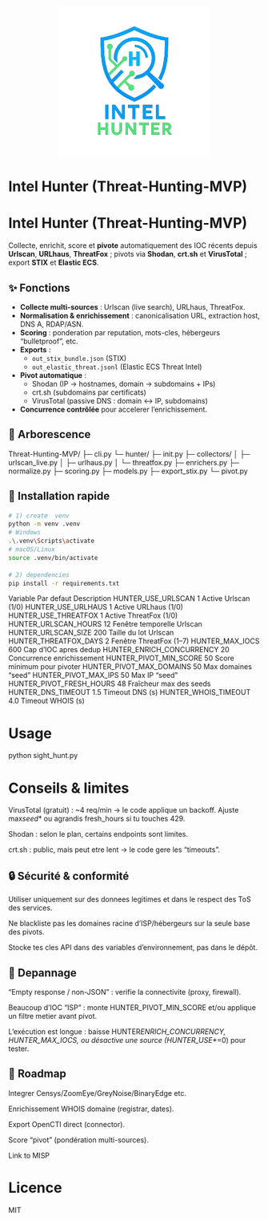 <p align="center">
  <img src="Intel_Hunter.png" alt="Intel Hunter logo" width="300"/>
</p>

# Intel Hunter (Threat-Hunting-MVP)


# Intel Hunter (Threat-Hunting-MVP)

Collecte, enrichit, score et **pivote** automatiquement des IOC récents depuis **Urlscan**, **URLhaus**, **ThreatFox** ; pivots via **Shodan**, **crt.sh** et **VirusTotal** ; export **STIX** et **Elastic ECS**.

## ✨ Fonctions

- **Collecte multi-sources** : Urlscan (live search), URLhaus, ThreatFox.
- **Normalisation & enrichissement** : canonicalisation URL, extraction host, DNS A, RDAP/ASN.
- **Scoring** : ponderation par reputation, mots-cles, hébergeurs “bulletproof”, etc.
- **Exports** :
  - `out_stix_bundle.json` (STIX)
  - `out_elastic_threat.jsonl` (Elastic ECS Threat Intel)
- **Pivot automatique** :
  - Shodan (IP → hostnames, domain → subdomains + IPs)
  - crt.sh (subdomains par certificats)
  - VirusTotal (passive DNS : domain ↔ IP, subdomains)
- **Concurrence contrôlée** pour accelerer l’enrichissement.

## 🧱 Arborescence

Threat-Hunting-MVP/
├─ cli.py
└─ hunter/
├─ init.py
├─ collectors/
│ ├─ urlscan_live.py
│ ├─ urlhaus.py
│ └─ threatfox.py
├─ enrichers.py
├─ normalize.py
├─ scoring.py
├─ models.py
├─ export_stix.py
└─ pivot.py

## 🚀 Installation rapide

```bash
# 1) create  venv
python -m venv .venv
# Windows
.\.venv\Scripts\activate
# macOS/Linux
source .venv/bin/activate

# 2) dependencies
pip install -r requirements.txt
```

Variable Par defaut Description
HUNTER_USE_URLSCAN 1 Active Urlscan (1/0)
HUNTER_USE_URLHAUS 1 Active URLhaus (1/0)
HUNTER_USE_THREATFOX 1 Active ThreatFox (1/0)
HUNTER_URLSCAN_HOURS 12 Fenêtre temporelle Urlscan
HUNTER_URLSCAN_SIZE 200 Taille du lot Urlscan
HUNTER_THREATFOX_DAYS 2 Fenêtre ThreatFox (1–7)
HUNTER_MAX_IOCS 600 Cap d’IOC apres dedup
HUNTER_ENRICH_CONCURRENCY 20 Concurrence enrichissement
HUNTER_PIVOT_MIN_SCORE 50 Score minimum pour pivoter
HUNTER_PIVOT_MAX_DOMAINS 50 Max domaines “seed”
HUNTER_PIVOT_MAX_IPS 50 Max IP “seed”
HUNTER_PIVOT_FRESH_HOURS 48 Fraîcheur max des seeds
HUNTER_DNS_TIMEOUT 1.5 Timeout DNS (s)
HUNTER_WHOIS_TIMEOUT 4.0 Timeout WHOIS (s)

# Usage

python sight_hunt.py

# Conseils & limites

VirusTotal (gratuit) : ~4 req/min → le code applique un backoff.
Ajuste max*seed*\* ou agrandis fresh_hours si tu touches 429.

Shodan : selon le plan, certains endpoints sont limites.

crt.sh : public, mais peut etre lent → le code gere les “timeouts”.

## 🔒 Sécurité & conformité

Utiliser uniquement sur des donnees legitimes et dans le respect des ToS des services.

Ne blackliste pas les domaines racine d’ISP/hébergeurs sur la seule base des pivots.

Stocke tes cles API dans des variables d’environnement, pas dans le dépôt.

## 🐞 Depannage

“Empty response / non-JSON” : verifie la connectivite (proxy, firewall).

Beaucoup d’IOC “ISP” : monte HUNTER_PIVOT_MIN_SCORE et/ou applique un filtre metier avant pivot.

L’exécution est longue : baisse HUNTER*ENRICH_CONCURRENCY, HUNTER_MAX_IOCS, ou désactive une source (HUNTER_USE*\*=0) pour tester.

## 📌 Roadmap

Integrer Censys/ZoomEye/GreyNoise/BinaryEdge etc.

Enrichissement WHOIS domaine (registrar, dates).

Export OpenCTI direct (connector).

Score “pivot” (pondération multi-sources).

Link to MISP

# Licence

MIT
